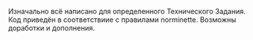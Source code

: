 Изначально всё написано для определенного Технического Задания.
Код приведён в соответствиие с правилами norminette.
Возможны доработки и дополнения.
